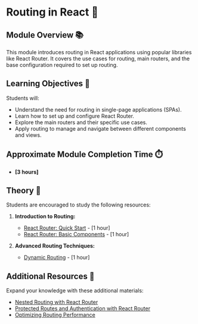 # Routing in React 🌟

## Module Overview 📚

This module introduces routing in React applications using popular libraries like React Router. It covers the use cases for routing, main routers, and the base configuration required to set up routing.

## Learning Objectives 🎯

Students will:

- Understand the need for routing in single-page applications (SPAs).
- Learn how to set up and configure React Router.
- Explore the main routers and their specific use cases.
- Apply routing to manage and navigate between different components and views.

## Approximate Module Completion Time ⏱️

- **[3 hours]**

## Theory 📖

Students are encouraged to study the following resources:

1. **Introduction to Routing:**
   - [React Router: Quick Start](https://reactrouter.com/web/guides/quick-start) - [1 hour]
   - [React Router: Basic Components](https://reactrouter.com/web/guides/basic-components) - [1 hour]

2. **Advanced Routing Techniques:**
   - [Dynamic Routing](https://reactrouter.com/web/example/route-config) - [1 hour]

## Additional Resources 📘

Expand your knowledge with these additional materials:

- [Nested Routing with React Router](https://reactrouter.com/web/example/nesting)
- [Protected Routes and Authentication with React Router](https://ui.dev/react-router-v5-protected-routes-authentication/)
- [Optimizing Routing Performance](https://reactrouter.com/web/guides/code-splitting)
